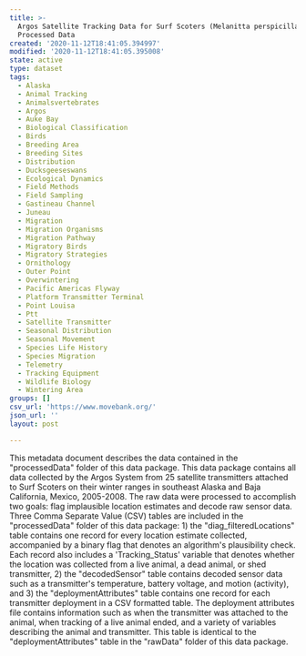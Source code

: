```yaml
---
title: >-
  Argos Satellite Tracking Data for Surf Scoters (Melanitta perspicillata) -
  Processed Data
created: '2020-11-12T18:41:05.394997'
modified: '2020-11-12T18:41:05.395008'
state: active
type: dataset
tags:
  - Alaska
  - Animal Tracking
  - Animalsvertebrates
  - Argos
  - Auke Bay
  - Biological Classification
  - Birds
  - Breeding Area
  - Breeding Sites
  - Distribution
  - Ducksgeeseswans
  - Ecological Dynamics
  - Field Methods
  - Field Sampling
  - Gastineau Channel
  - Juneau
  - Migration
  - Migration Organisms
  - Migration Pathway
  - Migratory Birds
  - Migratory Strategies
  - Ornithology
  - Outer Point
  - Overwintering
  - Pacific Americas Flyway
  - Platform Transmitter Terminal
  - Point Louisa
  - Ptt
  - Satellite Transmitter
  - Seasonal Distribution
  - Seasonal Movement
  - Species Life History
  - Species Migration
  - Telemetry
  - Tracking Equipment
  - Wildlife Biology
  - Wintering Area
groups: []
csv_url: 'https://www.movebank.org/'
json_url: ''
layout: post

---
```

This metadata document describes the data contained in the "processedData" folder of this data package. This data package contains all data collected by the Argos System from 25 satellite transmitters attached to Surf Scoters on their winter ranges in southeast Alaska and Baja California, Mexico, 2005-2008. The raw data were processed to accomplish two goals: flag implausible location estimates and decode raw sensor data. Three Comma Separate Value (CSV) tables are included in the "processedData" folder of this data package: 1) the "diag_filteredLocations" table contains one record for every location estimate collected, accompanied by a binary flag that denotes an algorithm's plausibility check. Each record also includes a 'Tracking_Status' variable that denotes whether the location was collected from a live animal, a dead animal, or shed transmitter, 2) the "decodedSensor" table contains decoded sensor data such as a transmitter's temperature, battery voltage, and motion (activity), and 3) the "deploymentAttributes" table contains one record for each transmitter deployment in a CSV formatted table. The deployment attributes file contains information such as when the transmitter was attached to the animal, when tracking of a live animal ended, and a variety of variables describing the animal and transmitter. This table is identical to the "deploymentAttributes" table in the "rawData" folder of this data package.
